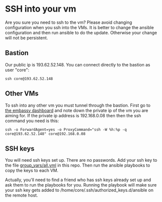 SSH into your vm
================

Are you sure you need to ssh to the vm?
Please avoid changing configuration when you ssh into the VMs. It is better to change the ansible configuration and then run ansible to do the update.
Otherwise your change will not be persistent.

Bastion
-------

Our public ip is 193.62.52.148.  You can connect directly to the bastion as user "core":

    ssh core@193.62.52.148

Other VMs
---------

To ssh into any other vm you must tunnel through the bastion.
First go to [the embassy dashboard](https://extcloud06.ebi.ac.uk) and note
down the private ip of the vm you are aiming for. If the private ip address is 192.168.0.08 then
then the ssh command you need is this:

    ssh -o ForwardAgent=yes -o ProxyCommand="ssh -W %h:%p -q core@193.62.52.148" core@192.168.0.08

SSH keys
--------

You will need ssh keys set up. There are no passwords.
Add your ssh key to the file [group_vars/all.yml](../group_vars/all.yml) in this repo.
Then run the ansible playbooks to copy the keys to each VM.

Actually, you'll need to find a friend who has ssh keys already set up and ask them to run the playbooks for you. Running the playbook will make sure your ssh key gets added to /home/core/.ssh/authorized_keys.d/ansible on the remote host.
